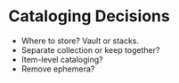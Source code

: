 # Cataloging Decisions
* Where to store? Vault or stacks.
* Separate collection or keep together? 
* Item-level cataloging? 
* Remove ephemera?